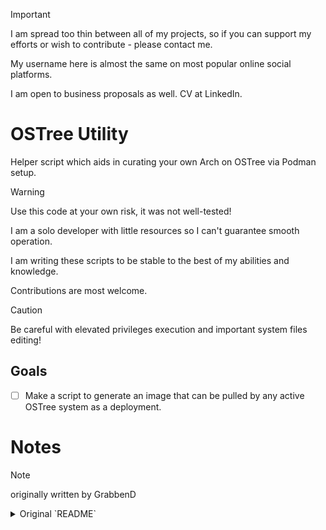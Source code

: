 > [!IMPORTANT]
> I am spread too thin between all of my projects, so if you can support my efforts or wish to contribute - please contact me.
>
> My username here is almost the same on most popular online social platforms.
>
> I am open to business proposals as well. CV at LinkedIn.

# OSTree Utility

Helper script which aids in curating your own Arch on OSTree via Podman setup.

> [!WARNING]
> Use this code at your own risk, it was not well-tested!
>
> I am a solo developer with little resources so I can't guarantee smooth operation.
>
> I am writing these scripts to be stable to the best of my abilities and knowledge.
>
> Contributions are most welcome.

> [!CAUTION]
> Be careful with elevated privileges execution and important system files editing!

## Goals

+ [ ] Make a script to generate an image that can be pulled by any active OSTree system as a deployment.

# Notes

> [!NOTE]
> originally written by GrabbenD
> <details>
> 	<summary>Original `README`</summary>
> 
> ## OSTree in Arch Linux using Podman
> 
> Massive shout-out to [M1cha](https://github.com/M1cha/) for making this possible ([M1cha/archlinux-ostree](https://github.com/M1cha/archlinux-ostree)).
> 
> ### Overview
> 
> This is a helper script which aids in curating your own setup by demonstrating how to:
> 1. Build an immutable OSTree image by using rootfs from a Podman Containerfile.
> 2. Partition and prepare UEFI/GPT disks for a minimal OSTree host system.
> 3. Generate OSTree repository in a empty filesystem.
> 4. Integrate OSTree with GRUB2 bootloader.
> 5. Upgrade an existing OSTree repository with a new rootfs image.
> 
> ### Disk structure
> 
> ```console
> /
> ├── boot
> │   └── efi
> └── ostree
>     ├── deploy
>     │   └── archlinux
>     └── repo
>         ├── config
>         ├── extensions
>         ├── objects
>         ├── refs
>         ├── state
>         └── tmp
> ```
> 
> ### Persistence
> 
> Everything is deleted between deployments **except** for:
> - `/dev` partitions which OSTree does not reside on are untouched.
> - `/etc` only if `--merge` option is specified.
> - `/home` is symlinked to `/var/home` (see below).
> - `/var` data here is mounted from `/ostree/deploy/archlinux/var` to avoid duplication.
> 
> Notes:
> - `/var/cache/podman` is populated _only_ after the first deployment (to avoid including old data from the build machine), this speeds up consecutive builds.
> - `/var/lib/containers` same as above but for Podman layers and images. Base images are updated automatically during `upgrade` command.
> 
> ### Technology stack
> 
> - OSTree
> - Podman with CRUN and Native-Overlayfs
> - GRUB2
> - XFS _(not required)_
> 
> ### Motivation
> 
> My vision is to build a secure and minimal base system which is resilient against breakage and provides setup automation to reduce the burden of doing manual tasks. This can be achieved by:
> 
> - Git.
> - Read-only system files.
> - Restore points.
> - Automatic deployment, installation & configuration.
> - Using only required components like kernel/firmware/driver, microcode and GGC in the base.
> - Doing the rest in temporary namespaces such as Podman.
> 
> ### Goal
> 
> - Reproducible deployments.
> - Versioned rollbacks.
> - Immutable filesystem.
> - Distribution agnostic toolset.
> - Configuration management.
> - Rootfs creation via containers.
> - Each deployment does a factory reset of system's configuration _(unless overridden)_.
> 
> ### Similar projects
> 
> - **[Elemental Toolkit](https://github.com/rancher/elemental-toolkit)**
> - **[KairOS](https://github.com/kairos-io/kairos)**
> - **[BootC](https://github.com/containers/bootc)**
> - [NixOS](https://nixos.org)
> - [ABRoot](https://github.com/Vanilla-OS/ABRoot)
> - [Transactional Update + BTRFS snapshots](https://microos.opensuse.org)
> - [AshOS](https://github.com/ashos/ashos)
> - [LinuxKit](https://github.com/linuxkit/linuxkit)
> 
> ## Usage
> 
> 1. **Boot into any Arch Linux system:**
> 
>    For instance, using a live CD/USB ISO image from: [Arch Linux Downloads](https://archlinux.org/download).
> 
> 2. **Clone this repository:**
> 
>    ```console
>    $ sudo pacman -Sy git
>    $ git clone https://github.com/GrabbenD/ostree-utility.git && cd ostree-utility
>    ```
> 
> 3. **Find `ID-LINK` for installation device where OSTree image will be deployed:**
> 
>    ```console
>    $ lsblk -o NAME,TYPE,FSTYPE,MODEL,ID-LINK,SIZE,MOUNTPOINTS,LABEL
>    NAME   TYPE FSTYPE MODEL        ID-LINK                                        SIZE MOUNTPOINTS LABEL
>    sdb    disk        Virtual Disk scsi-360022480c22be84f8a61b39bbaed612f         300G
>    ├─sdb1 part vfat                scsi-360022480c22be84f8a61b39bbaed612f-part1   256M             SYS_BOOT
>    ├─sdb2 part xfs                 scsi-360022480c22be84f8a61b39bbaed612f-part2  24.7G             SYS_ROOT
>    └─sdb3 part xfs                 scsi-360022480c22be84f8a61b39bbaed612f-part3   275G             SYS_HOME
>    ```
> 
> 4. **Perform a takeover installation:**
> 
>    **⚠️ WARNING ⚠️**
> 
>    `ostree.sh` is destructive and has no prompts while partitioning the specified disk, **proceed with caution**:
> 
>    ```console
>    $ chmod +x ostree.sh
>    $ sudo ./ostree.sh install --dev scsi-360022480c22be84f8a61b39bbaed612f
>    ```
> 
>    ⚙️ Update your BIOS boot order to access the installation.
> 
>    💡 Default login is: `root` / `ostree`
> 
>    💡 Use different Containerfile(s) with `--file FILE1:TAG1,FILE2:TAG2` option
> 
> 5. **Upgrade an existing installation:**
> 
>    While booted into a OSTree system, use:
> 
>    ```console
>    $ sudo ./ostree.sh upgrade
>    ```
> 
>    💡 Use `--merge` option to preserve contents of `/etc`
> 
> 6. **Revert to previous commit:**
> 
>    To undo the latest deployment _(0)_; boot into the previous configuration _(1)_ and execute:
> 
>    ```console
>    $ sudo ./ostree.sh revert
>    ```
> 
> ## Tips
> 
> ### Read-only
> 
> This attribute can be temporarily removed with Overlay filesystem which allows you to modify read-only paths without persisting the changes:
> 
> ```console
> $ ostree admin unlock
> ```
> 
> ### Outdated repository cache
> 
> > `error: failed retrieving file '{name}.pkg.tar.zst' from {source} : The requested URL returned error: 404`
> 
> Your persistent cache is out of sync with upstream, this can be resolved with:
> 
> ```console
> $ ./ostree.sh upgrade --no-podman-cache
> ```
> </details>

